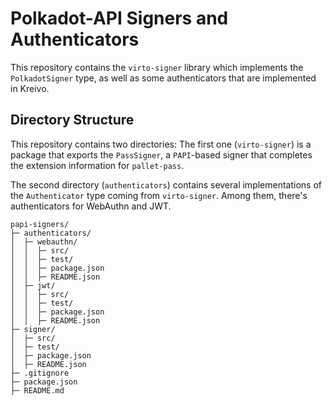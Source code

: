 # Polkadot-API Signers and Authenticators

This repository contains the `virto-signer` library which implements the `PolkadotSigner` type, as well
as some authenticators that are implemented in Kreivo.

## Directory Structure

This repository contains two directories: The first one (`virto-signer`) is a package that exports the `PassSigner`,
a `PAPI`-based signer that completes the extension information for `pallet-pass`.

The second directory (`authenticators`) contains several implementations of the `Authenticator` type coming from
`virto-signer`. Among them, there's authenticators for WebAuthn and JWT.

```
papi-signers/
├─ authenticators/
│  ├─ webauthn/
│  │  ├─ src/
│  │  ├─ test/
│  │  ├─ package.json
│  │  ├─ README.json
│  ├─ jwt/
│  │  ├─ src/
│  │  ├─ test/
│  │  ├─ package.json
│  │  ├─ README.json
├─ signer/
│  ├─ src/
│  ├─ test/
│  ├─ package.json
│  ├─ README.json
├─ .gitignore
├─ package.json
├─ README.md
```
